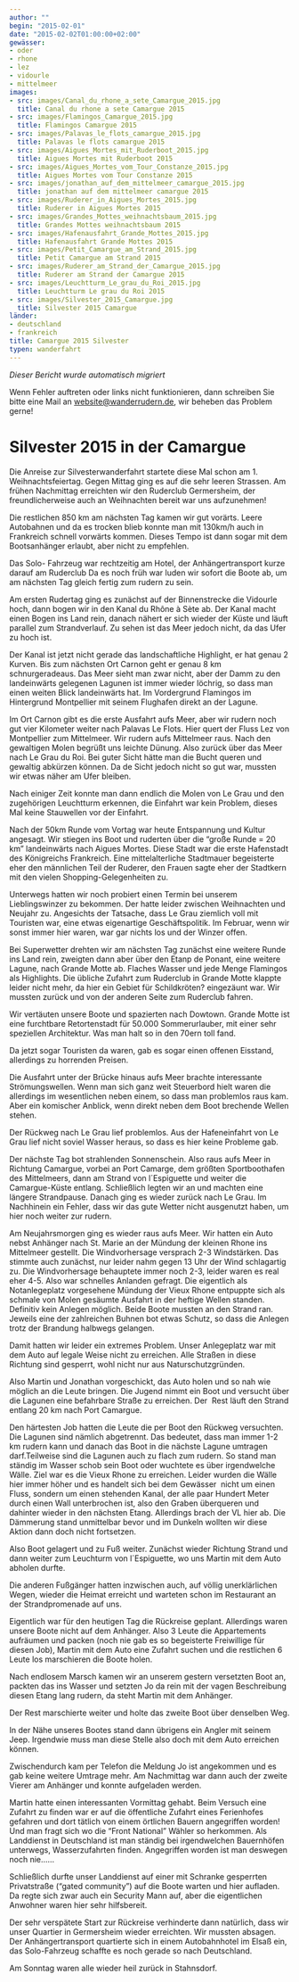 ```yaml
---
author: ""
begin: "2015-02-01"
date: "2015-02-02T01:00:00+02:00"
gewässer:
- oder
- rhone
- lez
- vidourle
- mittelmeer
images:
- src: images/Canal_du_rhone_a_sete_Camargue_2015.jpg
  title: Canal du rhone a sete Camargue 2015
- src: images/Flamingos_Camargue_2015.jpg
  title: Flamingos Camargue 2015
- src: images/Palavas_le_flots_camargue_2015.jpg
  title: Palavas le flots camargue 2015
- src: images/Aigues_Mortes_mit_Ruderboot_2015.jpg
  title: Aigues Mortes mit Ruderboot 2015
- src: images/Aigues_Mortes_vom_Tour_Constanze_2015.jpg
  title: Aigues Mortes vom Tour Constanze 2015
- src: images/jonathan_auf_dem_mittelmeer_camargue_2015.jpg
  title: jonathan auf dem mittelmeer camargue 2015
- src: images/Ruderer_in_Aigues_Mortes_2015.jpg
  title: Ruderer in Aigues Mortes 2015
- src: images/Grandes_Mottes_weihnachtsbaum_2015.jpg
  title: Grandes Mottes weihnachtsbaum 2015
- src: images/Hafenausfahrt_Grande_Mottes_2015.jpg
  title: Hafenausfahrt Grande Mottes 2015
- src: images/Petit_Camargue_am_Strand_2015.jpg
  title: Petit Camargue am Strand 2015
- src: images/Ruderer_am_Strand_der_Camargue_2015.jpg
  title: Ruderer am Strand der Camargue 2015
- src: images/Leuchtturm_Le_grau_du_Roi_2015.jpg
  title: Leuchtturm Le grau du Roi 2015
- src: images/Silvester_2015_Camargue.jpg
  title: Silvester 2015 Camargue
länder:
- deutschland
- frankreich
title: Camargue 2015 Silvester
typen: wanderfahrt
---
```



*Dieser Bericht wurde automatisch migriert*

Wenn Fehler auftreten oder links nicht funktionieren, dann schreiben Sie bitte eine Mail an website@wanderrudern.de, wir beheben das Problem gerne!



# Silvester 2015 in der Camargue


Die Anreise zur Silvesterwanderfahrt startete diese Mal schon am 1. Weihnachtsfeiertag. Gegen Mittag ging es auf die sehr leeren Strassen. Am frühen Nachmittag erreichten wir den Ruderclub Germersheim, der freundlicherweise auch an Weihnachten bereit war uns aufzunehmen!

Die restlichen 850 km am nächsten Tag kamen wir gut vorärts. Leere Autobahnen und da es trocken blieb konnte man mit 130km/h auch in Frankreich schnell vorwärts kommen. Dieses Tempo ist dann sogar mit dem Bootsanhänger erlaubt, aber nicht zu empfehlen.

Das Solo- Fahrzeug war rechtzeitig am Hotel, der Anhängertransport kurze darauf am Ruderclub Da es noch früh war luden wir sofort die Boote ab, um am nächsten Tag gleich fertig zum rudern zu sein.

Am ersten Rudertag ging es zunächst auf der Binnenstrecke die Vidourle hoch, dann bogen wir in den Kanal du Rhône à Sète ab. Der Kanal macht einen Bogen ins Land rein, danach nähert er sich wieder der Küste und läuft parallel zum Strandverlauf. Zu sehen ist das Meer jedoch nicht, da das Ufer zu hoch ist.

Der Kanal ist jetzt nicht gerade das landschaftliche Highlight, er hat genau 2 Kurven. Bis zum nächsten Ort Carnon geht er genau 8 km schnurgeradeaus. Das Meer sieht man zwar nicht, aber der Damm zu den landeinwärts gelegenen Lagunen ist immer wieder löchrig, so dass man einen weiten Blick landeinwärts hat. Im Vordergrund Flamingos im Hintergrund Montpellier mit seinem Flughafen direkt an der Lagune.

Im Ort Carnon gibt es die erste Ausfahrt aufs Meer, aber wir rudern noch gut vier Kilometer weiter nach Palavas Le Flots. Hier quert der Fluss Lez von Montpellier zum Mittelmeer. Wir rudern aufs Mittelmeer raus. Nach den gewaltigen Molen begrüßt uns leichte Dünung. Also zurück über das Meer nach Le Grau du Roi. Bei guter Sicht hätte man die Bucht queren und gewaltig abkürzen können. Da de Sicht jedoch nicht so gut war, mussten wir etwas näher am Ufer bleiben.

Nach einiger Zeit konnte man dann endlich die Molen von Le Grau und den zugehörigen Leuchtturm erkennen, die Einfahrt war kein Problem, dieses Mal keine Stauwellen vor der Einfahrt.

Nach der 50km Runde vom Vortag war heute Entspannung und Kultur angesagt. Wir stiegen ins Boot und ruderten über die “große Runde = 20 km” landeinwärts nach Aigues Mortes. Diese Stadt war die erste Hafenstadt des Königreichs Frankreich. Eine mittelalterliche Stadtmauer begeisterte eher den männlichen Teil der Ruderer, den Frauen sagte eher der Stadtkern mit den vielen Shopping-Gelegenheiten zu.

Unterwegs hatten wir noch probiert einen Termin bei unserem Lieblingswinzer zu bekommen. Der hatte leider zwischen Weihnachten und Neujahr zu. Angesichts der Tatsache, dass Le Grau ziemlich voll mit Touristen war, eine etwas eigenartige Geschäftspolitik. Im Februar, wenn wir sonst immer hier waren, war gar nichts los und der Winzer offen.

Bei Superwetter drehten wir am nächsten Tag zunächst eine weitere Runde ins Land rein, zweigten dann aber über den Etanp de Ponant, eine weitere Lagune, nach Grande Motte ab. Flaches Wasser und jede Menge Flamingos als Highlights. Die übliche Zufahrt zum Ruderclub in Grande Motte klappte leider nicht mehr, da hier ein Gebiet für Schildkröten? eingezäunt war. Wir mussten zurück und von der anderen Seite zum Ruderclub fahren.

Wir vertäuten unsere Boote und spazierten nach Dowtown. Grande Motte ist eine furchtbare Retortenstadt für 50.000 Sommerurlauber, mit einer sehr speziellen Architektur. Was man halt so in den 70ern toll fand.

Da jetzt sogar Touristen da waren, gab es sogar einen offenen Eisstand, allerdings zu horrenden Preisen.

Die Ausfahrt unter der Brücke hinaus aufs Meer brachte interessante Strömungswellen. Wenn man sich ganz weit Steuerbord hielt waren die allerdings im wesentlichen neben einem, so dass man problemlos raus kam. Aber ein komischer Anblick, wenn direkt neben dem Boot brechende Wellen stehen.

Der Rückweg nach Le Grau lief problemlos. Aus der Hafeneinfahrt von Le Grau lief nicht soviel Wasser heraus, so dass es hier keine Probleme gab.

Der nächste Tag bot strahlenden Sonnenschein. Also raus aufs Meer in Richtung Camargue, vorbei an Port Camarge, dem größten Sportboothafen des Mittelmeers, dann am Strand von l´Espiguette und weiter die Camargue-Küste entlang. Schließlich legten wir an und machten eine längere Strandpause. Danach ging es wieder zurück nach Le Grau. Im Nachhinein ein Fehler, dass wir das gute Wetter nicht ausgenutzt haben, um hier noch weiter zur rudern.

Am Neujahrsmorgen ging es wieder raus aufs Meer. Wir hatten ein Auto nebst Anhänger nach St. Marie an der Mündung der kleinen Rhone ins Mittelmeer gestellt. Die Windvorhersage versprach 2-3 Windstärken. Das stimmte auch zunächst, nur leider nahm gegen 13 Uhr der Wind schlagartig zu. Die Windvorhersage behauptete immer noch 2-3, leider waren es real eher 4-5. Also war schnelles Anlanden gefragt. Die eigentlich als Notanlegeplatz vorgesehene Mündung der Vieux Rhone entpuppte sich als schmale von Molen gesäumte Ausfahrt in der heftige Wellen standen. Definitiv kein Anlegen möglich. Beide Boote mussten an den Strand ran. Jeweils eine der zahlreichen Buhnen bot etwas Schutz, so dass die Anlegen trotz der Brandung halbwegs gelangen.

Damit hatten wir leider ein extremes Problem. Unser Anlegeplatz war mit dem Auto auf legale Weise nicht zu erreichen. Alle Straßen in diese Richtung sind gesperrt, wohl nicht nur aus Naturschutzgründen.

Also Martin und Jonathan vorgeschickt, das Auto holen und so nah wie möglich an die Leute bringen. Die Jugend nimmt ein Boot und versucht über die Lagunen eine befahrbare Straße zu erreichen. Der  Rest läuft den Strand entlang 20 km nach Port Camargue.

Den härtesten Job hatten die Leute die per Boot den Rückweg versuchten. Die Lagunen sind nämlich abgetrennt. Das bedeutet, dass man immer 1-2 km rudern kann und danach das Boot in die nächste Lagune umtragen darf.Teilweise sind die Lagunen auch zu flach zum rudern. So stand man ständig im Wasser schob sein Boot oder wuchtete es über irgendwelche Wälle. Ziel war es die Vieux Rhone zu erreichen. Leider wurden die Wälle hier immer höher und es handelt sich bei dem Gewässer  nicht um einen Fluss, sondern um einen stehenden Kanal, der alle paar Hundert Meter durch einen Wall unterbrochen ist, also den Graben überqueren und dahinter wieder in den nächsten Etang. Allerdings brach der VL hier ab. Die Dämmerung stand unmittelbar bevor und im Dunkeln wollten wir diese Aktion dann doch nicht fortsetzen.

Also Boot gelagert und zu Fuß weiter. Zunächst wieder Richtung Strand und dann weiter zum Leuchturm von l´Espiguette, wo uns Martin mit dem Auto abholen durfte.

Die anderen Fußgänger hatten inzwischen auch, auf völlig unerklärlichen Wegen, wieder die Heimat erreicht und warteten schon im Restaurant an der Strandpromenade auf uns.

Eigentlich war für den heutigen Tag die Rückreise geplant. Allerdings waren unsere Boote nicht auf dem Anhänger. Also 3 Leute die Appartements aufräumen und packen (noch nie gab es so begeisterte Freiwillige für diesen Job), Martin mit dem Auto eine Zufahrt suchen und die restlichen 6 Leute los marschieren die Boote holen.

Nach endlosem Marsch kamen wir an unserem gestern versetzten Boot an, packten das ins Wasser und setzten Jo da rein mit der vagen Beschreibung diesen Etang lang rudern, da steht Martin mit dem Anhänger.

Der Rest marschierte weiter und holte das zweite Boot über denselben Weg.

In der Nähe unseres Bootes stand dann übrigens ein Angler mit seinem Jeep. Irgendwie muss man diese Stelle also doch mit dem Auto erreichen können.

Zwischendurch kam per Telefon die Meldung Jo ist angekommen und es gab keine weitere Umtrage mehr. Am Nachmittag war dann auch der zweite Vierer am Anhänger und konnte aufgeladen werden.

Martin hatte einen interessanten Vormittag gehabt. Beim Versuch eine Zufahrt zu finden war er auf die öffentliche Zufahrt eines Ferienhofes gefahren und dort tätlich von einem örtlichen Bauern angegriffen worden! Und man fragt sich wo die “Front National” Wähler so herkommen. Als Landdienst in Deutschland ist man ständig bei irgendwelchen Bauernhöfen unterwegs, Wasserzufahrten finden. Angegriffen worden ist man deswegen noch nie......

Schließlich durfte unser Landdienst auf einer mit Schranke gesperrten Privatstraße (“gated community”) auf die Boote warten und hier aufladen. Da regte sich zwar auch ein Security Mann auf, aber die eigentlichen Anwohner waren hier sehr hilfsbereit.

Der sehr verspätete Start zur Rückreise verhinderte dann natürlich, dass wir unser Quartier in Germersheim wieder erreichten. Wir mussten absagen. Der Anhängertransport quartierte sich in einem Autobahnhotel im Elsaß ein, das Solo-Fahrzeug schaffte es noch gerade so nach Deutschland.

Am Sonntag waren alle wieder heil zurück in Stahnsdorf.
